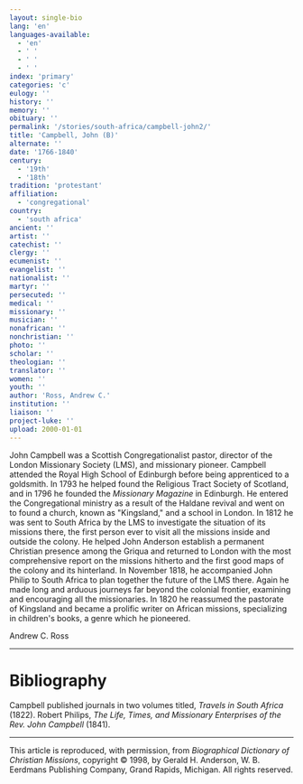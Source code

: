 ```yaml
---
layout: single-bio
lang: 'en'
languages-available:
  - 'en'
  - ' '
  - ' '
  - ' '
index: 'primary'
categories: 'c'
eulogy: ''
history: ''
memory: ''
obituary: ''
permalink: '/stories/south-africa/campbell-john2/'
title: 'Campbell, John (B)'
alternate: ''
date: '1766-1840'
century:
  - '19th'
  - '18th'
tradition: 'protestant'
affiliation:
  - 'congregational'
country:
  - 'south africa'
ancient: ''
artist: ''
catechist: ''
clergy: ''
ecumenist: ''
evangelist: ''
nationalist: ''
martyr: ''
persecuted: ''
medical: ''
missionary: ''
musician: ''
nonafrican: ''
nonchristian: ''
photo: ''
scholar: ''
theologian: ''
translator: ''
women: ''
youth: ''
author: 'Ross, Andrew C.'
institution: ''
liaison: ''
project-luke: ''
upload: 2000-01-01
---
```



John Campbell was a Scottish Congregationalist pastor, director of the London Missionary Society (LMS), and missionary pioneer. Campbell attended the Royal High School of Edinburgh before being apprenticed to a goldsmith. In 1793 he helped found the Religious Tract Society of Scotland, and in 1796 he founded the *Missionary Magazine* in Edinburgh. He entered the Congregational ministry as a result of the Haldane revival and went on to found a church, known as "Kingsland," and a school in London. In 1812 he was sent to South Africa by the LMS to investigate the situation of its missions there, the first person ever to visit all the missions inside and outside the colony. He helped John Anderson establish a permanent Christian presence among the Griqua and returned to London with the most comprehensive report on the missions hitherto and the first good maps of the colony and its hinterland. In November 1818, he accompanied John Philip to South Africa to plan together the future of the LMS there. Again he made long and arduous journeys far beyond the colonial frontier, examining and encouraging all the missionaries. In 1820 he reassumed the pastorate of Kingsland and became a prolific writer on African missions, specializing in children's books, a genre which he pioneered.

Andrew C. Ross

---

# Bibliography

Campbell published journals in two volumes titled, *Travels in South Africa* (1822). Robert Philips, *The Life, Times, and Missionary Enterprises of the Rev. John Campbell* (1841).

---

This article is reproduced, with permission, from *Biographical Dictionary of Christian Missions*, copyright © 1998, by Gerald H. Anderson, W. B. Eerdmans Publishing Company, Grand Rapids, Michigan. All rights reserved.
